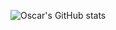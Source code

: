 ![Oscar's GitHub stats](https://github-readme-stats.vercel.app/api?username=oagomezz&show_icons=true&theme=radical)

